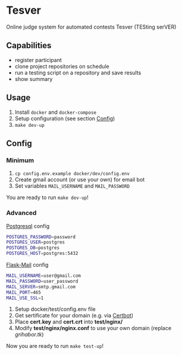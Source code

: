 # Tesver
Online judge system for automated contests Tesver (TESting serVER)
## Capabilities  
  - register participant
  - clone project repositories on schedule
  - run a testing script on a repository and save results
  - show summary

## Usage
  1. Install `docker` and `docker-compose`
  2. Setup configuration (see section [Config](#config))
  3. `make dev-up`

## Config  
### Minimum  
  1. `cp config.env.example docker/dev/config.env`
  2. Create gmail account (or use your own) for email bot  
  3. Set variables `MAIL_USERNAME` and `MAIL_PASSWORD`  

You are ready to run `make dev-up`!

### Advanced  

[Postgresql](https://hub.docker.com/_/postgres/) config  

```bash
POSTGRES_PASSWORD=password
POSTGRES_USER=postgres
POSTGRES_DB=postgres
POSTGRES_HOST=postgres:5432
```    

[Flask-Mail](https://pythonhosted.org/Flask-Mail/) config  

```bash
MAIL_USERNAME=user@gmail.com
MAIL_PASSWORD=user_password
MAIL_SERVER=smtp.gmail.com
MAIL_PORT=465
MAIL_USE_SSL=1
```

  1. Setup docker/test/config.env file
  2. Get sertificate for your domain (e.g. via [Certbot](https://certbot.eff.org/))
  3. Place **cert.key** and **cert.crt** into **test/nginx/**
  4. Modify **test/nginx/nginx.conf** to use your own domain (replace *grihabor.tk*)

Now you are ready to run `make test-up`!

